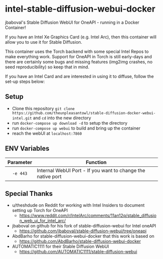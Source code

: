 # intel-stable-diffusion-webui-docker

jbaboval's Stable Diffusion WebUI for OneAPI - running in a Docker Container!

If you have an Intel Xe Graphics Card (e.g. Intel Arc), then this container will allow you to use it for Stable Diffusion.

This container uses the Torch backend with some special Intel Repos to make everything work. Support for OneAPI in Torch is still early-days and there are certainly some bugs and missing features (img2img crashes, no seed reproducibility) so keep that in mind. 

If you have an Intel Card and are interested in using it to diffuse, follow the set-up steps below:

## Setup
- Clone this repository `git clone https://github.com/theunpleasantowl/stable-diffusion-docker-webui-intel.git` and `cd` into the new directory
- run `docker-compose up download -d` to setup the directory
- run `docker-compose up webui` to build and bring up the container
- reach the webUI at `localhost:7860`

## ENV Variables
| Parameter | Function |
| :----: | --- |
| `-e 443` | Internal WebUI Port - If you want to change the native port  |

## Special Thanks

- u/theshdude on Reddit for working with Intel Insiders to document setting up Torch for OneAPI
  - https://www.reddit.com/r/IntelArc/comments/11an12q/stable_diffusion_web_ui_for_intel_arc/
- jbaboval on github for his fork of stable-diffusion-webui for Intel oneAPI
  - https://github.com/jbaboval/stable-diffusion-webui/tree/oneapi
- AbdBarho for stable-diffusion-webui-docker that this work is based on
  - https://github.com/AbdBarho/stable-diffusion-webui-docker
- AUTOMATIC1111 for their Stable Diffusion WebUI 
  - https://github.com/AUTOMATIC1111/stable-diffusion-webui
